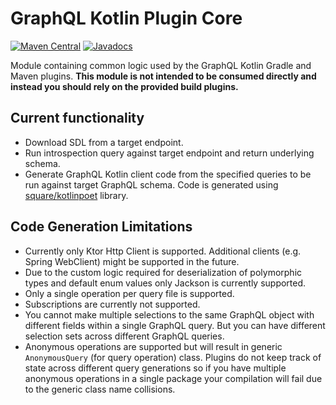 # GraphQL Kotlin Plugin Core
[![Maven Central](https://img.shields.io/maven-central/v/com.expediagroup/graphql-kotlin-plugin-core.svg?label=Maven%20Central)](https://search.maven.org/search?q=g:%22com.expediagroup%22%20AND%20a:%22graphql-kotlin-plugin-core%22)
[![Javadocs](https://img.shields.io/maven-central/v/com.expediagroup/graphql-kotlin-plugin-core.svg?label=javadoc&colorB=brightgreen)](https://www.javadoc.io/doc/com.expediagroup/graphql-kotlin-plugin-core)

Module containing common logic used by the GraphQL Kotlin Gradle and Maven plugins. **This module is not intended to be
consumed directly and instead you should rely on the provided build plugins.**

## Current functionality
* Download SDL from a target endpoint.
* Run introspection query against target endpoint and return underlying schema.
* Generate GraphQL Kotlin client code from the specified queries to be run against target GraphQL schema. 
  Code is generated using [square/kotlinpoet](https://github.com/square/kotlinpoet) library.

## Code Generation Limitations

* Currently only Ktor Http Client is supported. Additional clients (e.g. Spring WebClient) might be supported in the future.
* Due to the custom logic required for deserialization of polymorphic types and default enum values only Jackson is currently supported.
* Only a single operation per query file is supported.
* Subscriptions are currently not supported.
* You cannot make multiple selections to the same GraphQL object with different fields within a single GraphQL query. 
  But you can have different selection sets across different GraphQL queries.
* Anonymous operations are supported but will result in generic `AnonymousQuery` (for query operation) class. Plugins
  do not keep track of state across different query generations so if you have multiple anonymous operations in a single
  package your compilation will fail due to the generic class name collisions.
